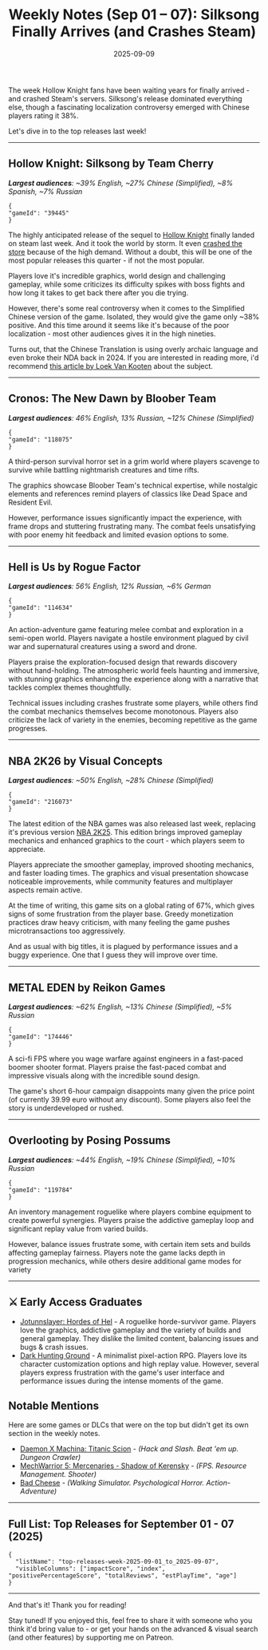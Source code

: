 ﻿---
title: "Weekly Notes (Sep 01 – 07): Silksong Finally Arrives (and Crashes Steam)"
slug: "weekly-notes-2025-09-01"
date: "2025-09-09"
category: "Weekly Notes"
description: "Hollow Knight: Silksong dominates the week but faces Chinese localization controversy. Plus: survival horror from Bloober Team, NBA 2K26's monetization woes, and two Early Access graduates."
tags: ["Weekly Notes", "Steam Releases", "Steam Trends", "Game Industry", "Early Access", "Game Development", "Hollow Knight Silksong", "Team Cherry", "Cronos The New Dawn", "Bloober Team", "Hell is Us", "NBA 2K26", "METAL EDEN", "Overlooting", "Roguelike", "Survival Horror", "Boomer Shooter", "Localization", "Chinese Gaming Market", "Indie Games"]
image: "https://media.githubusercontent.com/media/NiklasBorglund/niklasnotes-blog/main/posts/weekly-notes-2025-09-01/hero.jpg"
---

The week Hollow Knight fans have been waiting years for finally arrived - and crashed Steam's servers. Silksong's release dominated everything else, though a fascinating localization controversy emerged with Chinese players rating it 38%.

Let's dive in to the top releases last week!

---

## Hollow Knight: Silksong by Team Cherry
***Largest audiences**: ~39% English, ~27% Chinese (Simplified), ~8% Spanish, ~7% Russian*

```condensedgamecard
{
"gameId": "39445"
}
```

The highly anticipated release of the sequel to [Hollow Knight](https://niklasnotes.com/dashboard/game/3148/hollow_knight) finally landed on steam last week. And it took the world by storm.
It even [crashed the store](https://www.theguardian.com/games/2025/sep/05/hollow-knight-silksong-launch-crashes-online-gaming-stores-popularity-demand-australian-game#:~:text=Steam%20and%20other%20major%20storefronts,2017%20indie%20hit%20Hollow%20Knight.) because of the high demand. 
Without a doubt, this will be one of the most popular releases this quarter - if not the most popular.

Players love it's incredible graphics, world design and challenging gameplay, while some criticizes its difficulty spikes with boss fights and how long it takes to get back there after you die trying.

However, there's some real controversy when it comes to the Simplified Chinese version of the game. Isolated, they would give the game only ~38% positive. 
And this time around it seems like it's because of the poor localization - most other audiences gives it in the high nineties.

Turns out, that the Chinese Translation is using overly archaic language and even broke their NDA back in 2024. If you are interested in reading more, i'd recommend [this article by Loek Van Kooten](https://www.loekalization.com/blog/blog/2025/09/05/silksongs-real-final-boss-the-translator-who-broke-his-nda-and-wrote-like-a-dead-poet/) about the subject.

---

## Cronos: The New Dawn by Bloober Team
***Largest audiences**: 46% English, 13% Russian, ~12% Chinese (Simplified)*

```condensedgamecard
{
"gameId": "118075"
}
```


A third-person survival horror set in a grim world where players scavenge to survive while battling nightmarish creatures and time rifts.

The graphics showcase Bloober Team's technical expertise, while nostalgic elements and references remind players of classics like Dead Space and Resident Evil.

However, performance issues significantly impact the experience, with frame drops and stuttering frustrating many. The combat feels unsatisfying with poor enemy hit feedback and limited evasion options to some.

---

## Hell is Us by Rogue Factor
***Largest audiences**: 56% English, 12% Russian, ~6% German*

```condensedgamecard
{
"gameId": "114634"
}
```

An action-adventure game featuring melee combat and exploration in a semi-open world. Players navigate a hostile environment plagued by civil war and supernatural creatures using a sword and drone.

Players praise the exploration-focused design that rewards discovery without hand-holding. The atmospheric world feels haunting and immersive, with stunning graphics enhancing the experience along with a narrative that tackles complex themes thoughtfully.

Technical issues including crashes frustrate some players, while others find the combat mechanics themselves become monotonous. Players also criticize the lack of variety in the enemies, becoming repetitive as the game progresses.


---

## NBA 2K26 by Visual Concepts
***Largest audiences**: ~50% English, ~28% Chinese (Simplified)*

```condensedgamecard
{
"gameId": "216073"
}
```

The latest edition of the NBA games was also released last week, replacing it's previous version [NBA 2K25](https://niklasnotes.com/dashboard/game/125651/nba_2k25). 
This edition brings improved gameplay mechanics and enhanced graphics to the court - which players seem to appreciate.

Players appreciate the smoother gameplay, improved shooting mechanics, and faster loading times. The graphics and visual presentation showcase noticeable improvements, while community features and multiplayer aspects remain active.

At the time of writing, this game sits on a global rating of 67%, which gives signs of some frustration from the player base. Greedy monetization practices draw heavy criticism, with many feeling the game pushes microtransactions too aggressively.

And as usual with big titles, it is plagued by performance issues and a buggy experience. One that I guess they will improve over time.

---

## METAL EDEN by Reikon Games
***Largest audiences**: ~62% English, ~13% Chinese (Simplified), ~5% Russian*

```condensedgamecard
{
"gameId": "174446"
}
```

A sci-fi FPS where you wage warfare against engineers in a fast-paced boomer shooter format.
Players praise the fast-paced combat and impressive visuals along with the incredible sound design.

The game's short 6-hour campaign disappoints many given the price point (of currently 39.99 euro without any discount). 
Some players also feel the story is underdeveloped or rushed.

---

## Overlooting by Posing Possums
***Largest audiences**: ~44% English, ~19% Chinese (Simplified), ~10% Russian*

```condensedgamecard
{
"gameId": "119784"
}
```

An inventory management roguelike where players combine equipment to create powerful synergies.
Players praise the addictive gameplay loop and significant replay value from varied builds.

However, balance issues frustrate some, with certain item sets and builds affecting gameplay fairness. Players note the game lacks depth in progression mechanics, while others desire additional game modes for variety

---


## ⚔️ Early Access Graduates

* [Jotunnslayer: Hordes of Hel](https://niklasnotes.com/dashboard/game/39978/jotunnslayer_hordes_of_hel) - A roguelike horde-survivor game. Players love the graphics, addictive gameplay and the variety of builds and general gameplay. They dislike the limited content, balancing issues and bugs & crash issues.
* [Dark Hunting Ground](https://niklasnotes.com/dashboard/game/131598/dark_hunting_ground) - A minimalist pixel-action RPG. Players love its character customization options and high replay value. However, several players express frustration with the game's user interface and performance issues during the intense moments of the game.

## Notable Mentions

Here are some games or DLCs that were on the top but didn't get its own section in the weekly notes.

* [Daemon X Machina: Titanic Scion](https://niklasnotes.com/dashboard/game/198498/daemon_x_machina_titanic_scion) - *(Hack and Slash. Beat 'em up. Dungeon Crawler)*
* [MechWarrior 5: Mercenaries - Shadow of Kerensky](https://niklasnotes.com/dashboard/game/213676/mechwarrior_5_mercenaries_shadow_of_kerensky) - *(FPS. Resource Management. Shooter)*
* [Bad Cheese](https://niklasnotes.com/dashboard/game/72495/bad_cheese) - *(Walking Simulator. Psychological Horror. Action-Adventure)*

---

## Full List: Top Releases for September 01 - 07 (2025)

```customlist
{
  "listName": "top-releases-week-2025-09-01_to_2025-09-07",
  "visibleColumns": ["impactScore", "index", "positivePercentageScore", "totalReviews", "estPlayTime", "age"]
}
```
---

And that's it! Thank you for reading!

Stay tuned! 
If you enjoyed this, feel free to share it with someone who you think it'd bring value to - or get your hands on the advanced & visual search (and other features) by supporting me on Patreon.